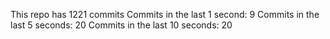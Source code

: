 This repo has 1221 commits
Commits in the last 1 second: 9
Commits in the last 5 seconds: 20
Commits in the last 10 seconds: 20
